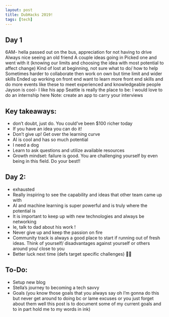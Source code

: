 ```yaml
---
layout: post
title: DubHacks 2019!
tags: [tech]
---
```



## Day 1 <br>

6AM- hella passed out on the bus, appreciation for not having to drive
Always nice seeing an old friend
A couple ideas going in
Picked one and went with it (knowing our limits and choosing the idea with most potential to affect change)
Kind of lost at beginning, not sure what to do/ how to help
Sometimes harder to collaborate then work on own but time limit and wider skills
Ended up working on front end
want to learn more front end skills and do more events like these to meet experienced and knowledgeable people
Jayson is cool- I like his app
Seattle is really the place to be: I would love to do an internship here
Note: create an app to carry your interviews

## Key takeaways: <br>
- don’t doubt, just do. You could’ve been $100 richer today
- If you have an idea you can do it!
- Don’t give up! Get over the learning curve
- AI is cool and has so much potential
- I need a dog
- Learn to ask questions and utilize available resources
- Growth mindset: failure is good. You are challenging yourself by even being in this field. Do your best!!

## Day 2: <br>
- exhausted
- Really inspiring to see the capability and ideas that other team came up with
- AI and machine learning is super powerful and is truly where the potential is
- It is important to keep up with new technologies and always be networking
- Ie, talk to dad about his work !
- Never give up and keep the passion on fire
- Community track is always a good place to start if running out of fresh ideas. Think of yourself/ disadvantages against yourself or others around you/ close to you
- Better luck next time (defs target specific challenges) 💪🏼

## To-Do: <br>
- Setup new blog
- Stella’s journey to becoming a tech savvy
- Goals (you know those goals that you always say oh I’m gonna do this but never get around to doing bc or lame excuses or you just forget about them well this post is to document some of my current goals and to in part hold me to my words in ink)
